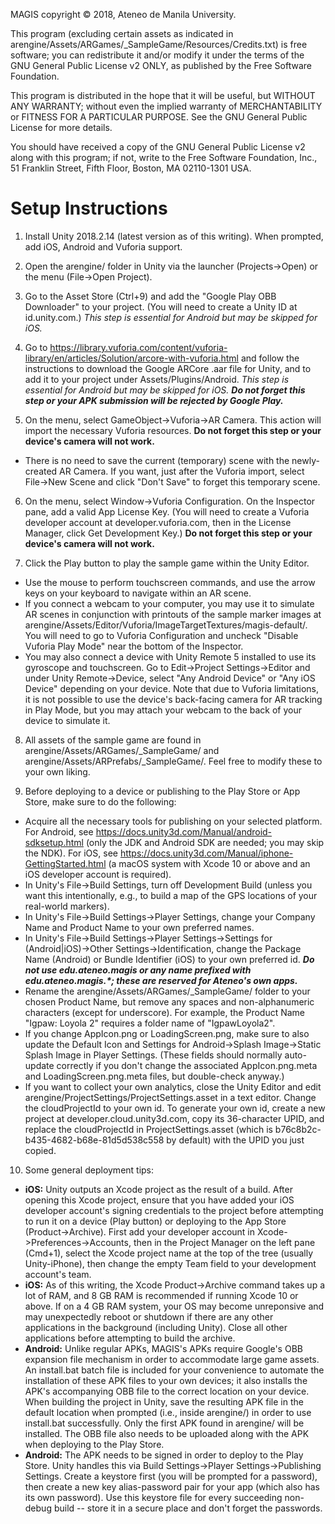 MAGIS copyright © 2018, Ateneo de Manila University.

This program (excluding certain assets as indicated in arengine/Assets/ARGames/_SampleGame/Resources/Credits.txt) is free software; you can redistribute it and/or modify it under the terms of the GNU General Public License v2 ONLY, as published by the Free Software Foundation.

This program is distributed in the hope that it will be useful, but WITHOUT ANY WARRANTY; without even the implied warranty of MERCHANTABILITY or FITNESS FOR A PARTICULAR PURPOSE.  See the GNU General Public License for more details.

You should have received a copy of the GNU General Public License v2 along with this program; if not, write to the Free Software Foundation, Inc., 51 Franklin Street, Fifth Floor, Boston, MA 02110-1301 USA.


Setup Instructions
==================

1.  Install Unity 2018.2.14 (latest version as of this writing).  When prompted, add iOS, Android and Vuforia support.

2.  Open the arengine/ folder in Unity via the launcher (Projects->Open) or the menu (File->Open Project).

3.  Go to the Asset Store (Ctrl+9) and add the "Google Play OBB Downloader" to your project.  (You will need to create a Unity ID at id.unity.com.)  _This step is essential for Android but may be skipped for iOS._

4.  Go to https://library.vuforia.com/content/vuforia-library/en/articles/Solution/arcore-with-vuforia.html and follow the instructions to download the Google ARCore .aar file for Unity, and to add it to your project under Assets/Plugins/Android.  _This step is essential for Android but may be skipped for iOS.  **Do not forget this step or your APK submission will be rejected by Google Play.**_

5.  On the menu, select GameObject->Vuforia->AR Camera.  This action will import the necessary Vuforia resources.  **Do not forget this step or your device's camera will not work.**

  *  There is no need to save the current (temporary) scene with the newly-created AR Camera.  If you want, just after the Vuforia import, select File->New Scene and click "Don't Save" to forget this temporary scene.

6.  On the menu, select Window->Vuforia Configuration.  On the Inspector pane, add a valid App License Key.  (You will need to create a Vuforia developer account at developer.vuforia.com, then in the License Manager, click Get Development Key.)  **Do not forget this step or your device's camera will not work.**

7.  Click the Play button to play the sample game within the Unity Editor.

  *  Use the mouse to perform touchscreen commands, and use the arrow keys on your keyboard to navigate within an AR scene.
  *  If you connect a webcam to your computer, you may use it to simulate AR scenes in conjunction with printouts of the sample marker images at arengine/Assets/Editor/Vuforia/ImageTargetTextures/magis-default/.  You will need to go to Vuforia Configuration and uncheck "Disable Vuforia Play Mode" near the bottom of the Inspector.
  *  You may also connect a device with Unity Remote 5 installed to use its gyroscope and touchscreen.  Go to Edit->Project Settings->Editor and under Unity Remote->Device, select "Any Android Device" or "Any iOS Device" depending on your device.  Note that due to Vuforia limitations, it is not possible to use the device's back-facing camera for AR tracking in Play Mode, but you may attach your webcam to the back of your device to simulate it.

8.  All assets of the sample game are found in arengine/Assets/ARGames/_SampleGame/ and arengine/Assets/ARPrefabs/_SampleGame/.  Feel free to modify these to your own liking.

9.  Before deploying to a device or publishing to the Play Store or App Store, make sure to do the following:

  *  Acquire all the necessary tools for publishing on your selected platform.  For Android, see https://docs.unity3d.com/Manual/android-sdksetup.html (only the JDK and Android SDK are needed; you may skip the NDK).  For iOS, see https://docs.unity3d.com/Manual/iphone-GettingStarted.html (a macOS system with Xcode 10 or above and an iOS developer account is required).
  *  In Unity's File->Build Settings, turn off Development Build (unless you want this intentionally, e.g., to build a map of the GPS locations of your real-world markers).
  *  In Unity's File->Build Settings->Player Settings, change your Company Name and Product Name to your own preferred names.
  *  In Unity's File->Build Settings->Player Settings->Settings for (Android|iOS)->Other Settings->Identification, change the Package Name (Android) or Bundle Identifier (iOS) to your own preferred id.  _**Do not use edu.ateneo.magis or any name prefixed with edu.ateneo.magis.*; these are reserved for Ateneo's own apps.**_
  *  Rename the arengine/Assets/ARGames/_SampleGame/ folder to your chosen Product Name, but remove any spaces and non-alphanumeric characters (except for underscore).  For example, the Product Name "Igpaw: Loyola 2" requires a folder name of "IgpawLoyola2".
  *  If you change AppIcon.png or LoadingScreen.png, make sure to also update the Default Icon and Settings for Android->Splash Image->Static Splash Image in Player Settings.  (These fields should normally auto-update correctly if you don't change the associated AppIcon.png.meta and LoadingScreen.png.meta files, but double-check anyway.)
  *  If you want to collect your own analytics, close the Unity Editor and edit arengine/ProjectSettings/ProjectSettings.asset in a text editor.  Change the cloudProjectId to your own id.  To generate your own id, create a new project at developer.cloud.unity3d.com, copy its 36-character UPID, and replace the cloudProjectId in ProjectSettings.asset (which is b76c8b2c-b435-4682-b68e-81d5d538c558 by default) with the UPID you just copied.

10.  Some general deployment tips:

  *  **iOS:**  Unity outputs an Xcode project as the result of a build.  After opening this Xcode project, ensure that you have added your iOS developer account's signing credentials to the project before attempting to run it on a device (Play button) or deploying to the App Store (Product->Archive).  First add your developer account in Xcode->Preferences->Accounts, then in the Project Manager on the left pane (Cmd+1), select the Xcode project name at the top of the tree (usually Unity-iPhone), then change the empty Team field to your development account's team.
  *  **iOS:**  As of this writing, the Xcode Product->Archive command takes up a lot of RAM, and 8 GB RAM is recommended if running Xcode 10 or above.  If on a 4 GB RAM system, your OS may become unreponsive and may unexpectedly reboot or shutdown if there are any other applications in the background (including Unity).  Close all other applications before attempting to build the archive.
  *  **Android:**  Unlike regular APKs, MAGIS's APKs require Google's OBB expansion file mechanism in order to accommodate large game assets.  An install.bat batch file is included for your convenience to automate the installation of these APK files to your own devices; it also installs the APK's accompanying OBB file to the correct location on your device.  When building the project in Unity, save the resulting APK file in the default location when prompted (i.e., inside arengine/) in order to use install.bat successfully.  Only the first APK found in arengine/ will be installed.  The OBB file also needs to be uploaded along with the APK when deploying to the Play Store.
  *  **Android:**  The APK needs to be signed in order to deploy to the Play Store.  Unity handles this via Build Settings->Player Settings->Publishing Settings.  Create a keystore first (you will be prompted for a password), then create a new key alias-password pair for your app (which also has its own password).  Use this keystore file for every succeeding non-debug build -- store it in a secure place and don't forget the passwords.
